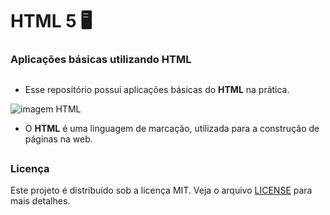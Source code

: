 # HTML 5 🖥️
### Aplicações básicas utilizando HTML 
##
* Esse repositório possui aplicações básicas do __HTML__ na prática.

<img src="https://1ps.ru/files/blog/2017/about-html5-banners.jpg" alt="imagem HTML">

* O __HTML__ é uma linguagem de marcação, utilizada para a construção de páginas na web.

##
### Licença
Este projeto é distribuído sob a licença MIT. Veja o arquivo [LICENSE](LICENSE) para mais detalhes.
